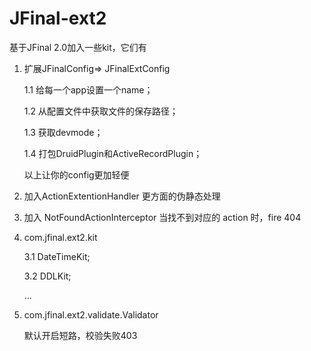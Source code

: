 # JFinal-ext2

基于JFinal 2.0加入一些kit，它们有

1. 扩展JFinalConfig=> JFinalExtConfig

	1.1 给每一个app设置一个name；

	1.2 从配置文件中获取文件的保存路径；

	1.3 获取devmode；

	1.4 打包DruidPlugin和ActiveRecordPlugin；

	以上让你的config更加轻便

2. 加入ActionExtentionHandler
	更方面的伪静态处理

3. 加入 NotFoundActionInterceptor 当找不到对应的 action 时，fire 404

4. com.jfinal.ext2.kit

	3.1 DateTimeKit;

	3.2 DDLKit;

	...

5. com.jfinal.ext2.validate.Validator

	默认开启短路，校验失败403
